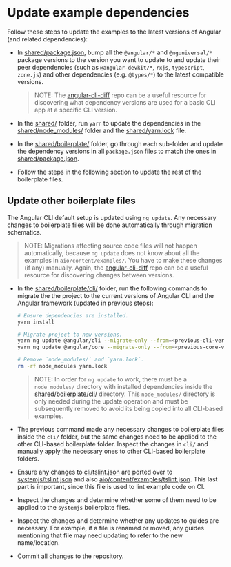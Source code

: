 # Update example dependencies

Follow these steps to update the examples to the latest versions of Angular (and related dependencies):

- In [shared/package.json](./shared/package.json), bump all the `@angular/*` and `@nguniversal/*` package versions to the version you want to update to and update their peer dependencies (such as `@angular-devkit/*`, `rxjs`, `typescript`, `zone.js`) and other dependencies (e.g. `@types/*`) to the latest compatible versions.

  > NOTE:
  > The [angular-cli-diff](https://github.com/cexbrayat/angular-cli-diff) repo can be a useful resource for discovering what dependency versions are used for a basic CLI app at a specific CLI version.

- In the [shared/](./shared) folder, run `yarn` to update the dependencies in the [shared/node_modules/](./shared/node_modules) folder and the [shared/yarn.lock](./shared/yarn.lock) file.

- In the [shared/boilerplate/](./shared/boilerplate) folder, go through each sub-folder and update the dependency versions in all `package.json` files to match the ones in [shared/package.json](./shared/package.json).

- Follow the steps in the following section to update the rest of the boilerplate files.


## Update other boilerplate files

The Angular CLI default setup is updated using `ng update`.
Any necessary changes to boilerplate files will be done automatically through migration schematics.

> NOTE:
> Migrations affecting source code files will not happen automatically, because `ng update` does not know about all the examples in `aio/content/examples/`.
> You have to make these changes (if any) manually.
> Again, the [angular-cli-diff](https://github.com/cexbrayat/angular-cli-diff) repo can be a useful resource for discovering changes between versions.

- In the [shared/boilerplate/cli/](./shared/boilerplate/cli) folder, run the following commands to migrate the the project to the current versions of Angular CLI and the Angular framework (updated in previous steps):
  ```sh
  # Ensure dependencies are installed.
  yarn install

  # Migrate project to new versions.
  yarn ng update @angular/cli --migrate-only --from=<previous-cli-version>
  yarn ng update @angular/core --migrate-only --from=<previous-core-version>

  # Remove `node_modules/` and `yarn.lock`.
  rm -rf node_modules yarn.lock
  ```

  > NOTE:
  > In order for `ng update` to work, there must be a `node_modules/` directory with installed dependencies inside the [shared/boilerplate/cli/](./shared/boilerplate/cli) directory.
  > This `node_modules/` directory is only needed during the update operation and must be subsequently removed to avoid its being copied into all CLI-based examples.

- The previous command made any necessary changes to boilerplate files inside the `cli/` folder, but the same changes need to be applied to the other CLI-based boilerplate folder.
  Inspect the changes in `cli/` and manually apply the necessary ones to other CLI-based boilerplate folders.

- Ensure any changes to [cli/tslint.json](./shared/boilerplate/cli/tslint.json) are ported over to [systemjs/tslint.json](./shared/boilerplate/systemjs/tslint.json) and also [aio/content/examples/tslint.json](../../content/examples/tslint.json).
  This last part is important, since this file is used to lint example code on CI.

- Inspect the changes and determine whether some of them need to be applied to the `systemjs` boilerplate files.

- Inspect the changes and determine whether any updates to guides are necessary.
  For example, if a file is renamed or moved, any guides mentioning that file may need updating to refer to the new name/location.

- Commit all changes to the repository.

